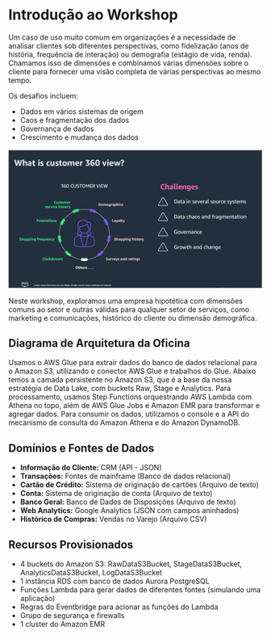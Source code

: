 # Introdução ao Workshop

Um caso de uso muito comum em organizações é a necessidade de analisar clientes sob diferentes perspectivas, como fidelização (anos de história, frequência de interação) ou demografia (estágio de vida, renda). Chamamos isso de dimensões e combinamos várias dimensões sobre o cliente para fornecer uma visão completa de várias perspectivas ao mesmo tempo.

Os desafios incluem:
- Dados em vários sistemas de origem
- Caos e fragmentação dos dados
- Governança de dados
- Crescimento e mudança dos dados

![Visão 360](https://github.com/aremartins/workshop-aws-builders-womens-edition-2024/blob/main/customer-360.png)

  

Neste workshop, exploramos uma empresa hipotética com dimensões comuns ao setor e outras válidas para qualquer setor de serviços, como marketing e comunicações, histórico do cliente ou dimensão demográfica.

## Diagrama de Arquitetura da Oficina

Usamos o AWS Glue para extrair dados do banco de dados relacional para o Amazon S3, utilizando o conector AWS Glue e trabalhos do Glue. Abaixo temos a camada persistente no Amazon S3, que é a base da nossa estratégia de Data Lake, com buckets Raw, Stage e Analytics. Para processamento, usamos Step Functions orquestrando AWS Lambda com Athena no topo, além de AWS Glue Jobs e Amazon EMR para transformar e agregar dados. Para consumir os dados, utilizamos o console e a API do mecanismo de consulta do Amazon Athena e do Amazon DynamoDB.

## Domínios e Fontes de Dados

- **Informação do Cliente:** CRM (API - JSON)
- **Transações:** Fontes de mainframe (Banco de dados relacional)
- **Cartão de Crédito:** Sistema de originação de cartões (Arquivo de texto)
- **Conta:** Sistema de originação de conta (Arquivo de texto)
- **Banco Geral:** Banco de Dados de Disposições (Arquivo de texto)
- **Web Analytics:** Google Analytics (JSON com campos aninhados)
- **Histórico de Compras:** Vendas no Varejo (Arquivo CSV)

## Recursos Provisionados

- 4 buckets do Amazon S3: RawDataS3Bucket, StageDataS3Bucket, AnalyticsDataS3Bucket, LogDataS3Bucket
- 1 instância RDS com banco de dados Aurora PostgreSQL
- Funções Lambda para gerar dados de diferentes fontes (simulando uma aplicação)
- Regras do Eventbridge para acionar as funções do Lambda
- Grupo de segurança e firewalls
- 1 cluster do Amazon EMR
